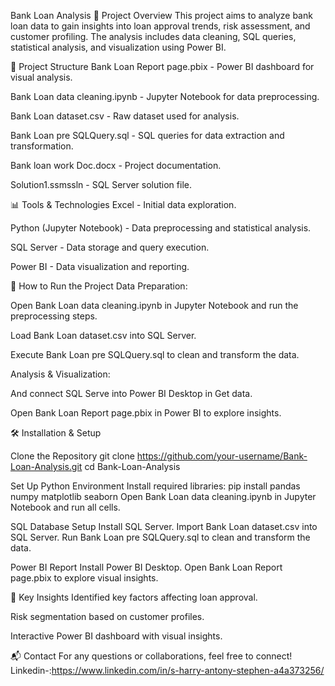 Bank Loan Analysis
📌 Project Overview
This project aims to analyze bank loan data to gain insights into loan approval trends, risk assessment, and customer profiling. The analysis includes data cleaning, SQL queries, statistical analysis, and visualization using Power BI.

📂 Project Structure
Bank Loan Report page.pbix - Power BI dashboard for visual analysis.

Bank Loan data cleaning.ipynb - Jupyter Notebook for data preprocessing.

Bank Loan dataset.csv - Raw dataset used for analysis.

Bank Loan pre SQLQuery.sql - SQL queries for data extraction and transformation.

Bank loan work Doc.docx - Project documentation.

Solution1.ssmssln - SQL Server solution file.

📊 Tools & Technologies
Excel - Initial data exploration.

Python (Jupyter Notebook) - Data preprocessing and statistical analysis.

SQL Server - Data storage and query execution.

Power BI - Data visualization and reporting.

🚀 How to Run the Project
Data Preparation:

Open Bank Loan data cleaning.ipynb in Jupyter Notebook and run the preprocessing steps.

Load Bank Loan dataset.csv into SQL Server.

Execute Bank Loan pre SQLQuery.sql to clean and transform the data.

Analysis & Visualization:

And connect SQL Serve into Power BI Desktop in Get data.

Open Bank Loan Report page.pbix in Power BI to explore insights.

🛠 Installation & Setup

Clone the Repository
git clone https://github.com/your-username/Bank-Loan-Analysis.git
cd Bank-Loan-Analysis

Set Up Python Environment
Install required libraries:
pip install pandas numpy matplotlib seaborn
Open Bank Loan data cleaning.ipynb in Jupyter Notebook and run all cells.

SQL Database Setup
Install SQL Server.
Import Bank Loan dataset.csv into SQL Server.
Run Bank Loan pre SQLQuery.sql to clean and transform the data.

Power BI Report
Install Power BI Desktop.
Open Bank Loan Report page.pbix to explore visual insights.

📢 Key Insights
Identified key factors affecting loan approval.

Risk segmentation based on customer profiles.

Interactive Power BI dashboard with visual insights.

📬 Contact
For any questions or collaborations, feel free to connect!
Linkedin-:https://www.linkedin.com/in/s-harry-antony-stephen-a4a373256/
